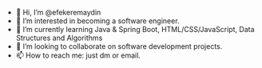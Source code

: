 - 👋 Hi, I’m @efekeremaydin
- 👀 I’m interested in becoming a software engineer.
- 🌱 I’m currently learning Java & Spring Boot, HTML/CSS/JavaScript, Data Structures and Algorithms
- 💞️ I’m looking to collaborate on software development projects.
- 📫 How to reach me: just dm or email.

<!---
efekeremaydin/efekeremaydin is a ✨ special ✨ repository because its `README.md` (this file) appears on your GitHub profile.
You can click the Preview link to take a look at your changes.
--->
